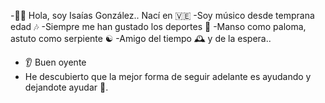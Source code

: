 -🙋‍♂️ Hola, soy Isaías González.. Nací en 🇻🇪 
-Soy músico desde temprana edad 🎶
-Siempre me han gustado los deportes 🎯
-Manso como paloma, astuto como serpiente ☯️
-Amigo del tiempo 🕰️ y de la espera..
- 👂 Buen oyente
- He descubierto que la mejor forma de seguir adelante es ayudando y dejandote ayudar 🚀.

